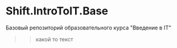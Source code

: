 # Shift.IntroToIT.Base
Базовый репозиторий образовательного курса "Введение в IT"

>>какой то текст
